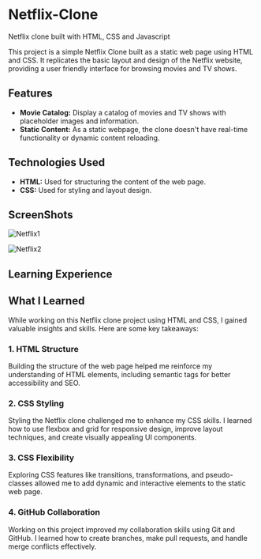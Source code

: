 # Netflix-Clone
Netflix clone built with HTML, CSS and Javascript

This project is a simple Netflix Clone built as a static web page using HTML and CSS. It replicates the basic layout and design of the Netflix website, providing a user friendly interface
for browsing movies and TV shows.

## Features
- **Movie Catalog:**  Display a catalog of movies and TV shows with placeholder images and information.
- **Static Content:** As a static webpage, the clone doesn't have real-time functionality or dynamic content reloading.

## Technologies Used
- **HTML:** Used for structuring the content of the web page.
- **CSS:** Used for styling and layout design.

## ScreenShots

![Netflix1](https://github.com/ayushi2609/Netflix-Clone/assets/93718986/6353789a-f2aa-4985-855c-493727aabfe6)

![Netflix2](https://github.com/ayushi2609/Netflix-Clone/assets/93718986/d3dde2ff-7f32-486d-aa51-7dc5a45b862c)

## Learning Experience

## What I Learned
While working on this Netflix clone project using HTML and CSS, I gained valuable insights and skills. Here are some key takeaways:

### 1. HTML Structure
Building the structure of the web page helped me reinforce my understanding of HTML elements, including semantic tags for better accessibility and SEO.

### 2. CSS Styling
Styling the Netflix clone challenged me to enhance my CSS skills. I learned how to use flexbox and grid for responsive design, improve layout techniques, and create visually appealing UI components.

### 3. CSS Flexibility
Exploring CSS features like transitions, transformations, and pseudo-classes allowed me to add dynamic and interactive elements to the static web page.

### 4. GitHub Collaboration
Working on this project improved my collaboration skills using Git and GitHub. I learned how to create branches, make pull requests, and handle merge conflicts effectively.




